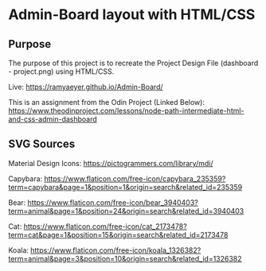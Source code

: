 # Admin-Board layout with HTML/CSS

## Purpose 

The purpose of this project is to recreate the Project Design File (dashboard - project.png) using HTML/CSS. 

Live: https://ramyaeyer.github.io/Admin-Board/

This is an assignment from the Odin Project (Linked Below): 
https://www.theodinproject.com/lessons/node-path-intermediate-html-and-css-admin-dashboard

## SVG Sources 

Material Design Icons: https://pictogrammers.com/library/mdi/

Capybara: https://www.flaticon.com/free-icon/capybara_235359?term=capybara&page=1&position=1&origin=search&related_id=235359

Bear: https://www.flaticon.com/free-icon/bear_3940403?term=animal&page=1&position=24&origin=search&related_id=3940403

Cat: https://www.flaticon.com/free-icon/cat_2173478?term=cat&page=1&position=15&origin=search&related_id=2173478

Koala: https://www.flaticon.com/free-icon/koala_1326382?term=animal&page=3&position=10&origin=search&related_id=1326382
